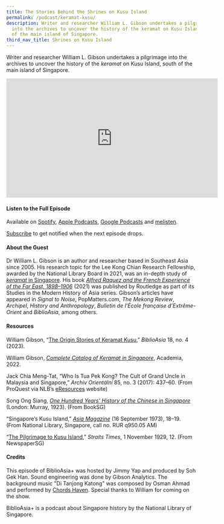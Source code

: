 ```yaml
---
title: The Stories Behind the Shrines on Kusu Island
permalink: /podcast/keramat-kusu/
description: Writer and researcher William L. Gibson undertakes a pilgrimage
  into the archives to uncover the history of the keramat on Kusu Island, south
  of the main island of Singapore.
third_nav_title: Shrines on Kusu Island
---
```

Writer and researcher William L. Gibson undertakes a pilgrimage into the archives to uncover the history of the *keramat* on Kusu Island, south of the main island of Singapore.

<iframe allowfullscreen="" allow="accelerometer; autoplay; clipboard-write; encrypted-media; gyroscope; picture-in-picture; web-share" frameborder="0" title="YouTube video player" src="https://www.youtube.com/embed/xkeIrbCQ1YA?si=uyRNd183qB9vLtA9" height="315" width="560"></iframe>

#### **Listen to the Full Episode** ####
Available on [Spotify](https://open.spotify.com/episode/12nHrDUKtxEF8F5zup9xK3), [Apple Podcasts](https://podcasts.apple.com/us/podcast/the-stories-behind-the-shrines-on-kusu-island/id1688142751?i=1000622165192), [Google Podcasts](https://podcasts.google.com/feed/aHR0cHM6Ly9mZWVkcy5jYXB0aXZhdGUuZm0vYmlibGlvYXNpYS8/episode/ZTVkMDUxNzEtNjI0Yy00MThkLTk2NDctNmY0YzRjNGVjMWVl?sa=X&amp;ved=0CAUQkfYCahcKEwiIuI3DuaiAAxUAAAAAHQAAAAAQCg) and [melisten](https://www.melisten.sg/podcast/playlist/BiblioAsia%2B-2115156/The-Stories-Behind-the-Shrines-on-Kusu-Island-2115211).

[Subscribe](https://open.spotify.com/show/66PYiIthr1KqQhJ82XH4DN) to get notified when the next episode drops.

#### **About the Guest** ####
Dr William L. Gibson is an author and researcher based in Southeast Asia since 2005. His research topic for the Lee Kong Chian Research Fellowship, awarded by the National Library Board in 2021, was an in-depth study of [<i>keramat</i> in Singapore](https://www.academia.edu/88697484/Complete_Catalog_of_Keramat_in_Singapore). His book [*Alfred Raquez and the French Experience of the Far East, 1898–1906*](https://eservice.nlb.gov.sg/item_holding.aspx?bid=205464044) (2021) was published by Routledge as part of its Studies in the Modern History of Asia series. Gibson’s articles have appeared in *Signal to Noise*, PopMatters.com, *The Mekong Review*, *Archipel*, *History and Anthropology*, *Bulletin de l’École française d’Extrême-Orient* and *BiblioAsia*, among others.

#### **Resources** ####
William Gibson, “[The Origin Stories of Keramat Kusu](https://biblioasia.nlb.gov.sg/vol-18/issue-4/jan-mar-2023/shrines-keramat-kusu/),” *BiblioAsia* 18, no. 4 (2023). 

William Gibson, *[Complete Catalog of Keramat in Singapore](https://www.academia.edu/88697484/Complete_Catalog_of_Keramat_in_Singapore)*, Academia, 2022. 

Jack Chia Meng-Tat, “Who Is Tua Pek Kong? The Cult of Grand Uncle in Malaysia and Singapore,” *Archiv Orientální* 85, no. 3 (2017): 437–60. (From ProQuest via NLB’s [eResources](https://eresources.nlb.gov.sg/main) website) 

Song Ong Siang, *[One Hundred Years’ History of the Chinese in Singapore](https://eresources.nlb.gov.sg/printheritage/detail/f8082431-1c7b-460e-b59c-bbc5793035a3.aspx)* (London: Murray, 1923). (From BookSG) 

“Singapore’s Kusu Island,” [*Asia Magazine*](https://eservice.nlb.gov.sg/item_holding.aspx?bid=2282509) (16 September 1973), 18–19. (From National Library, Singapore, call no. RUR q950.05 AM) 

“[The Pilgrimage to Kusu Island](http://eresources.nlb.gov.sg/newspapers/Digitised/Article/straitstimes19291101-1.2.64),” *Straits Times*, 1 November 1929, 12. (From NewspaperSG)


#### **Credits** ####
This episode of BiblioAsia+ was hosted by Jimmy Yap and produced by Soh Gek Han. Sound engineering was done by Gibson Analytics. The background music "Di Tanjong Katong" was composed by Osman Ahmad and performed by&nbsp;[Chords Haven](https://www.youtube.com/watch?v=uA2v7ka5TAI). Special thanks to William for coming on the show.

BiblioAsia+ is a podcast about Singapore history by the National Library of Singapore.